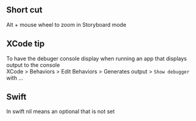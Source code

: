 
## Short cut  
Alt + mouse wheel to zoom in Storyboard mode  

## XCode tip  
To have the debuger console display when running an app that displays output to the console  
    XCode > Behaviors > Edit Behaviors > Generates output > `Show debugger` with ...  

## Swift  
In swift nil means an optional that is not set  